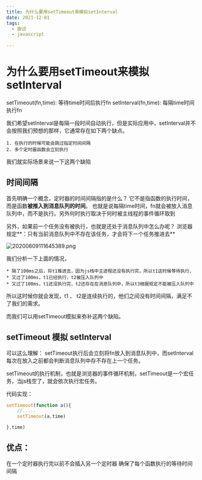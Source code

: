 ```yaml
---
title: 为什么要用setTimeout来模拟setInterval
date: 2021-12-01
tags:
  - 面试 
  - javascript 
 
---
```


# 为什么要用setTimeout来模拟setInterval
setTimeout(fn,time): 等待time时间后执行fn
setInterval(fn,time):  每隔time时间执行fn

我们希望setInterval是每隔一段时间自动执行，但是实际应用中，setInterval并不会按照我们预想的那样，它通常存在如下两个缺点。

	1. 在执行的时候可能会跳过指定时间间隔
	2. 多个定时器函数会立刻执行
	
我们就实际场景来说一下这两个缺陷

## 时间间隔
首先明确一个概念，定时器的时间间隔指的是什么？
它不是指函数的执行时间，而是函数**被推入到消息队列的时间**。
也就是说每隔time时间，fn就会被放入消息队列中，而不是执行。另外何时执行取决于何时被主线程的事件循环取到

另外，如果前一个任务没有被执行，也就是还处于消息队列中怎么办呢？ 浏览器规定**：只有当前消息队列中不存在该任务，才会将下一个任务推进去**

![20200609111645389.png](/notes/note_images/C87638F5-0A0F-4371-B6E6-352AC9CBFA75-2755-0000327219F92BD7/20200609111645389.png)

我们分析一下上面的情况，

	* 隔了100ms之后，将t1推进去，因为js栈中主进程还没有执行完，所以t1这时候等待执行，
	* 又过了100ms，t1已经执行，t2被压入队列中
	* 又过了100ms，t1还没执行完，t2还存在在消息队列中，所以t3根据规定不能被压入队列中
	
所以这时候你就会发现，t1 、 t2是连续执行的，他们之间没有时间间隔，满足不了我们的需求。

而我们可以用setTimeout模拟来弥补这两个缺陷。

## setTimeout 模拟 setInterval
可以这么理解：
setTimeout执行后会立刻将fn放入到消息队列中，而setInterval每次在放入之前都会判断消息队列中存不存在上一个任务。

setTimeout的执行机制，也就是浏览器的事件循环机制，setTimeout是一个宏任务，当js栈空了，就会依次执行宏任务。

代码实现：

```js
setTimeout(function a(){
	//.....
	setTimeout(a,time)

},time)
```

## 优点：
在一个定时器执行完以前不会插入另一个定时器
确保了每个函数执行的等待时间间隔


